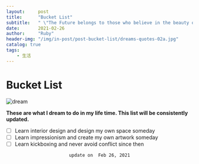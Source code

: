 ```yaml
---
layout:     post
title:      "Bucket List"
subtitle:   " \"The Future belongs to those who believe in the beauty of their dreams.\""
date:       2021-02-26
author:     "Ruby"
header-img: "/img/in-post/post-bucket-list/dreams-quotes-02a.jpg"
catalog: true
tags:
    - 生活
---
```




# Bucket List

![dream](D:\mypage\brainfo.github.io\img\in-post\post-bucket-list\dreams-quotes-02a.jpg)

**These are what I dream to do in my life time. This list will be consistently updated.**

- [ ] Learn interior design and design my own space someday
- [ ] Learn impressionism and create my own artwork someday
- [ ] Learn kickboxing and never avoid conflict since then

<p style="text-align: center;"> <code> update on  Feb 26, 2021 </code> </p>



 



